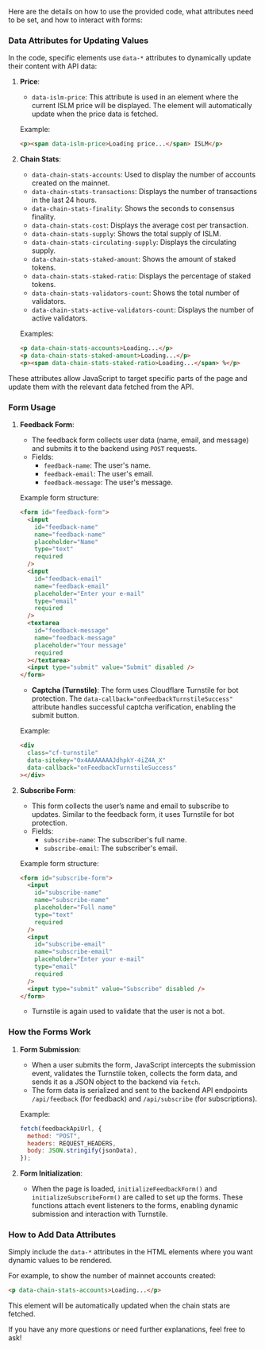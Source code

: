 Here are the details on how to use the provided code, what attributes need to be set, and how to interact with forms:

### Data Attributes for Updating Values

In the code, specific elements use `data-*` attributes to dynamically update their content with API data:

1. **Price**:

   - `data-islm-price`: This attribute is used in an element where the current ISLM price will be displayed. The element will automatically update when the price data is fetched.

   Example:

   ```html
   <p><span data-islm-price>Loading price...</span> ISLM</p>
   ```

2. **Chain Stats**:

   - `data-chain-stats-accounts`: Used to display the number of accounts created on the mainnet.
   - `data-chain-stats-transactions`: Displays the number of transactions in the last 24 hours.
   - `data-chain-stats-finality`: Shows the seconds to consensus finality.
   - `data-chain-stats-cost`: Displays the average cost per transaction.
   - `data-chain-stats-supply`: Shows the total supply of ISLM.
   - `data-chain-stats-circulating-supply`: Displays the circulating supply.
   - `data-chain-stats-staked-amount`: Shows the amount of staked tokens.
   - `data-chain-stats-staked-ratio`: Displays the percentage of staked tokens.
   - `data-chain-stats-validators-count`: Shows the total number of validators.
   - `data-chain-stats-active-validators-count`: Displays the number of active validators.

   Examples:

   ```html
   <p data-chain-stats-accounts>Loading...</p>
   <p data-chain-stats-staked-amount>Loading...</p>
   <p><span data-chain-stats-staked-ratio>Loading...</span> %</p>
   ```

These attributes allow JavaScript to target specific parts of the page and update them with the relevant data fetched from the API.

### Form Usage

1. **Feedback Form**:

   - The feedback form collects user data (name, email, and message) and submits it to the backend using `POST` requests.
   - Fields:
     - `feedback-name`: The user's name.
     - `feedback-email`: The user's email.
     - `feedback-message`: The user's message.

   Example form structure:

   ```html
   <form id="feedback-form">
     <input
       id="feedback-name"
       name="feedback-name"
       placeholder="Name"
       type="text"
       required
     />
     <input
       id="feedback-email"
       name="feedback-email"
       placeholder="Enter your e-mail"
       type="email"
       required
     />
     <textarea
       id="feedback-message"
       name="feedback-message"
       placeholder="Your message"
       required
     ></textarea>
     <input type="submit" value="Submit" disabled />
   </form>
   ```

   - **Captcha (Turnstile)**: The form uses Cloudflare Turnstile for bot protection. The `data-callback="onFeedbackTurnstileSuccess"` attribute handles successful captcha verification, enabling the submit button.

   Example:

   ```html
   <div
     class="cf-turnstile"
     data-sitekey="0x4AAAAAAAJdhpkY-4iZ4A_X"
     data-callback="onFeedbackTurnstileSuccess"
   ></div>
   ```

2. **Subscribe Form**:

   - This form collects the user’s name and email to subscribe to updates. Similar to the feedback form, it uses Turnstile for bot protection.
   - Fields:
     - `subscribe-name`: The subscriber's full name.
     - `subscribe-email`: The subscriber's email.

   Example form structure:

   ```html
   <form id="subscribe-form">
     <input
       id="subscribe-name"
       name="subscribe-name"
       placeholder="Full name"
       type="text"
       required
     />
     <input
       id="subscribe-email"
       name="subscribe-email"
       placeholder="Enter your e-mail"
       type="email"
       required
     />
     <input type="submit" value="Subscribe" disabled />
   </form>
   ```

   - Turnstile is again used to validate that the user is not a bot.

### How the Forms Work

1. **Form Submission**:

   - When a user submits the form, JavaScript intercepts the submission event, validates the Turnstile token, collects the form data, and sends it as a JSON object to the backend via `fetch`.
   - The form data is serialized and sent to the backend API endpoints `/api/feedback` (for feedback) and `/api/subscribe` (for subscriptions).

   Example:

   ```javascript
   fetch(feedbackApiUrl, {
     method: "POST",
     headers: REQUEST_HEADERS,
     body: JSON.stringify(jsonData),
   });
   ```

2. **Form Initialization**:
   - When the page is loaded, `initializeFeedbackForm()` and `initializeSubscribeForm()` are called to set up the forms. These functions attach event listeners to the forms, enabling dynamic submission and interaction with Turnstile.

### How to Add Data Attributes

Simply include the `data-*` attributes in the HTML elements where you want dynamic values to be rendered.

For example, to show the number of mainnet accounts created:

```html
<p data-chain-stats-accounts>Loading...</p>
```

This element will be automatically updated when the chain stats are fetched.

If you have any more questions or need further explanations, feel free to ask!
